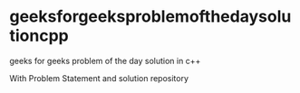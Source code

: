 # geeksforgeeksproblemofthedaysolutioncpp
geeks for geeks problem of the day solution in c++

With Problem Statement and solution repository
